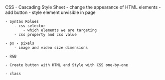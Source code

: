 CSS
    - Cascading Style Sheet
        - change the appearance of HTML elements
        - add button
        - style element unvisible in page

    - Syntax Rolues
        - css selector
            - which elements we are targeting
        - css property and css value
    
    - px - pixels
        - image and video size dimensions

    - RGB

    - Create button with HTML and Style with CSS one-by-one

    - class